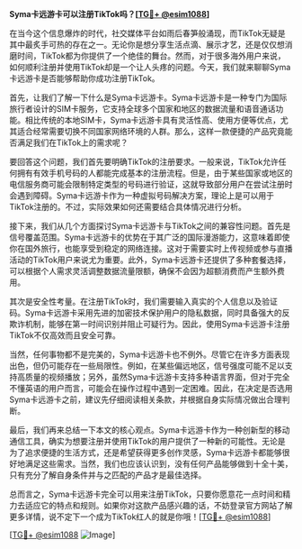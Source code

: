 **Syma卡远游卡可以注册TikTok吗？[[TG💪+ @esim1088](https://t.me/s/esim1088)]**

在当今这个信息爆炸的时代，社交媒体平台如雨后春笋般涌现，而TikTok无疑是其中最炙手可热的存在之一。无论你是想分享生活点滴、展示才艺，还是仅仅想消磨时间，TikTok都为你提供了一个绝佳的舞台。然而，对于很多海外用户来说，如何顺利注册并使用TikTok却是一个让人头疼的问题。今天，我们就来聊聊Syma卡远游卡是否能够帮助你成功注册TikTok。

首先，让我们了解一下什么是Syma卡远游卡。Syma卡远游卡是一种专门为国际旅行者设计的SIM卡服务，它支持全球多个国家和地区的数据流量和语音通话功能。相比传统的本地SIM卡，Syma卡远游卡具有灵活性高、使用方便等优点，尤其适合经常需要切换不同国家网络环境的人群。那么，这样一款便捷的产品究竟能否满足我们在TikTok上的需求呢？

要回答这个问题，我们首先要明确TikTok的注册要求。一般来说，TikTok允许任何拥有有效手机号码的人都能完成基本的注册流程。但是，由于某些国家或地区的电信服务商可能会限制特定类型的号码进行验证，这就导致部分用户在尝试注册时会遇到障碍。Syma卡远游卡作为一种虚拟号码解决方案，理论上是可以用于TikTok注册的。不过，实际效果如何还需要结合具体情况进行分析。

接下来，我们从几个方面探讨Syma卡远游卡与TikTok之间的兼容性问题。首先是信号覆盖范围。Syma卡远游卡的优势在于其广泛的国际漫游能力，这意味着即使你在国外旅行，也能享受到稳定的网络连接。这对于需要实时上传视频或参与直播活动的TikTok用户来说尤为重要。此外，Syma卡远游卡还提供了多种套餐选择，可以根据个人需求灵活调整数据流量限额，确保不会因为超额消费而产生额外费用。

其次是安全性考量。在注册TikTok时，我们需要输入真实的个人信息以及验证码。Syma卡远游卡采用先进的加密技术保护用户的隐私数据，同时具备强大的反欺诈机制，能够在第一时间识别并阻止可疑行为。因此，使用Syma卡远游卡注册TikTok不仅高效而且安全可靠。

当然，任何事物都不是完美的，Syma卡远游卡也不例外。尽管它在许多方面表现出色，但仍可能存在一些局限性。例如，在某些偏远地区，信号强度可能不足以支持高质量的视频播放；另外，虽然Syma卡远游卡支持多种语言界面，但对于完全不懂英语的用户而言，可能会在操作过程中遇到一定困难。因此，在决定是否选用Syma卡远游卡之前，建议先仔细阅读相关条款，并根据自身实际情况做出合理判断。

最后，我们再来总结一下本文的核心观点。Syma卡远游卡作为一种创新型的移动通信工具，确实为想要注册并使用TikTok的用户提供了一种新的可能性。无论是为了追求便捷的生活方式，还是希望获得更多创作灵感，Syma卡远游卡都能够很好地满足这些需求。当然，我们也应该认识到，没有任何产品能够做到十全十美，只有充分了解自身条件并与之匹配的产品才是最佳选择。

总而言之，Syma卡远游卡完全可以用来注册TikTok，只要你愿意花一点时间和精力去适应它的特点和规则。如果你对这款产品感兴趣的话，不妨登录官方网站了解更多详情，说不定下一个成为TikTok红人的就是你哦！[[TG💪+ @esim1088](https://t.me/s/esim1088)]

[[TG💪+ @esim1088](https://t.me/s/esim1088) ![Image](https://i.postimg.cc/4NQfJmqS/Snipaste-2025-05-13-00-14-12.png)]
